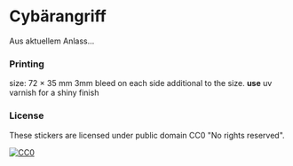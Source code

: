 Cybärangriff
=========
Aus aktuellem Anlass...

### Printing

size: 72 × 35 mm
3mm bleed on each side additional to the size.
**use** uv varnish for a shiny finish

### License

These stickers are licensed under public domain CC0 "No rights reserved".

[![CC0](http://i.creativecommons.org/p/zero/1.0/88x31.png)](http://creativecommons.org/publicdomain/zero/1.0/)

